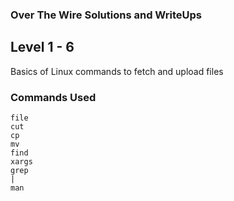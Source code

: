 ### Over The Wire Solutions and WriteUps 

## Level 1 - 6 
Basics of Linux commands to fetch and upload files

### Commands Used 

```
file
cut
cp
mv
find
xargs
grep
|
man


```
